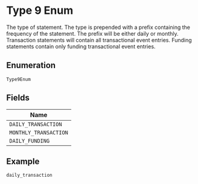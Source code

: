 
# Type 9 Enum

The type of statement. The type is prepended with a prefix containing the frequency of the statement. The prefix will be either daily or monthly. Transaction statements will contain all transactional event entries. Funding statements contain only funding transactional event entries.

## Enumeration

`Type9Enum`

## Fields

| Name |
|  --- |
| `DAILY_TRANSACTION` |
| `MONTHLY_TRANSACTION` |
| `DAILY_FUNDING` |

## Example

```
daily_transaction
```

